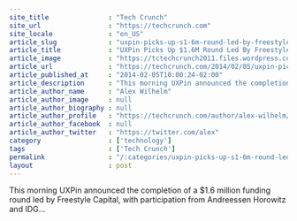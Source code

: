 ```yaml
---
site_title               : "Tech Crunch"
site_url                 : "https://techcrunch.com"
site_locale              : "en_US"
article_slug             : "uxpin-picks-up-s1-6m-round-led-by-freestyle-capital-to-democratize-design"
article_title            : "UXPin Picks Up $1.6M Round Led By Freestyle Capital To Democratize Design"
article_image            : "https://tctechcrunch2011.files.wordpress.com/2014/02/screen-shot-2014-02-05-at-10-08-34-am.png?w=764&h=400&crop=1"
article_url              : "https://techcrunch.com/2014/02/05/uxpin-picks-up-1-6m-round-led-by-freestyle-capital-to-democratize-design/"
article_published_at     : "2014-02-05T10:00:24-02:00"
article_description      : "This morning UXPin announced the completion of a $1.6 million funding round led by Freestyle Capital, with participation from Andreessen Horowitz and IDG..."
article_author_name      : "Alex Wilhelm"
article_author_image     : null
article_author_biography : null
article_author_profile   : "https://techcrunch.com/author/alex-wilhelm/"
article_author_facebook  : null
article_author_twitter   : "https://twitter.com/alex"
category                 : ['technology']
tags                     : ['Tech Crunch']
permalink                : "/:categories/uxpin-picks-up-s1-6m-round-led-by-freestyle-capital-to-democratize-design/"
layout                   : post
---
```


This morning UXPin announced the completion of a $1.6 million funding round led by Freestyle Capital, with participation from Andreessen Horowitz and IDG...
